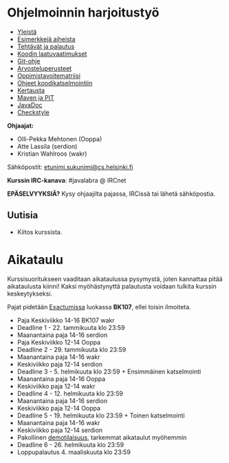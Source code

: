 # Ohjelmoinnin harjoitustyö
* [Yleistä](ohjeet/Yleistä.md)
* [Esimerkkejä aiheista](ohjeet/Esimerkkejä-aiheista.md)
* [Tehtävät ja palautus](ohjeet/Tehtävät-ja-palautus.md)
* [Koodin laatuvaatimukset](ohjeet/Koodin-laatuvaatimukset.md)
* [Git-ohje](ohjeet/Git-ohje.md)
* [Arvosteluperusteet](ohjeet/Arvosteluperusteet.md)
* [Oppimistavoitematriisi](http://www.cs.helsinki.fi/courses/58160/matriisi)
* [Ohjeet koodikatselmointiin](ohjeet/Koodikatselmointi.md)
* [Kertausta](ohjeet/Kertausta.md)
* [Maven ja PIT](ohjeet/Maven-ja-PIT.md)
* [JavaDoc](ohjeet/JavaDoc.md)
* [Checkstyle](ohjeet/Checkstyle.md)

**Ohjaajat:**
* Olli-Pekka Mehtonen (Ooppa)
* Atte Lassila (serdion)
* Kristian Wahlroos (wakr)


Sähköpostit: etunimi.sukunimi@cs.helsinki.fi

**Kurssin IRC-kanava**:
\#javalabra @ IRCnet

**EPÄSELVYYKSIÄ?** Kysy ohjaajilta pajassa, IRCissä tai lähetä sähköpostia.

## Uutisia

* Kiitos kurssista.

# Aikataulu

Kurssisuoritukseen vaaditaan aikataulussa pysymystä, joten kannattaa pitää aikataulusta kiinni! Kaksi myöhästynyttä palautusta voidaan tulkita kurssin keskeytykseksi.

Pajat pidetään [Exactumissa](http://www.helsinki.fi/teknos/opetustilat/kumpula/gh2b/default.htm) luokassa **BK107**, ellei toisin ilmoiteta.

* Paja Keskiviikko 14-16 BK107 wakr
* Deadline 1 - 22. tammikuuta klo 23:59
* Maanantaina paja 14-16 serdion
* Paja Keskiviikko 12-14 Ooppa
* Deadline 2 - 29. tammikuuta klo 23:59
* Maanantaina paja 14-16 wakr
* Keskiviikko paja 12-14 serdion
* Deadline 3 - 5. helmikuuta klo 23:59 + Ensimmäinen katselmointi
* Maanantaina paja 14-16 Ooppa
* Keskiviikko paja 12-14 wakr
* Deadline 4 - 12. helmikuuta klo 23:59
* Maanantaina paja 14-16 serdion
* Keskiviikko paja 12-14 Ooppa
* Deadline 5 - 19. helmikuuta klo 23:59 + Toinen katselmointi
* Maanantaina paja 14-16 wakr
* Keskiviikko paja 12-14 serdion
* Pakollinen [demotilaisuus](ohjeet/Demotilaisuus.md), tarkemmat aikataulut myöhemmin
* Deadline 6 - 26. helmikuuta klo 23:59
* Loppupalautus 4. maaliskuuta klo 23:59